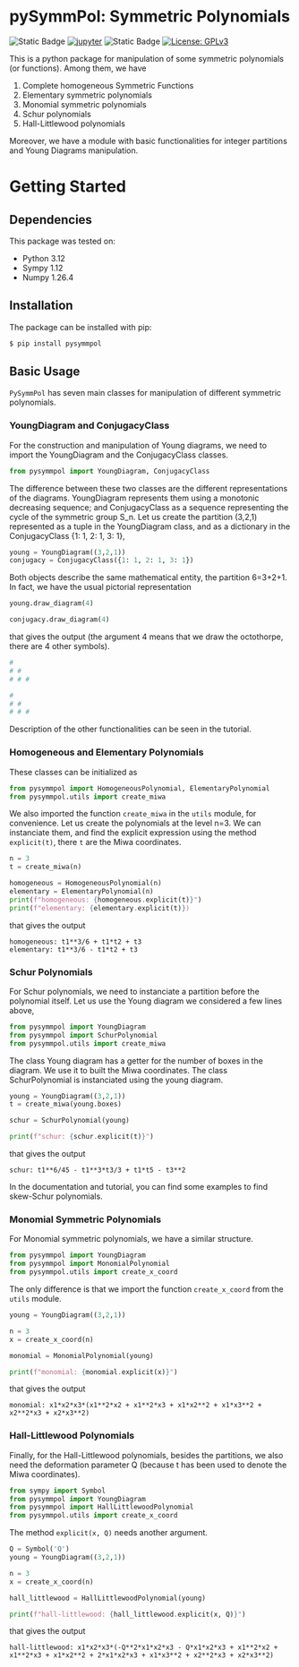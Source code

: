 # pySymmPol: Symmetric Polynomials

![Static Badge](https://img.shields.io/badge/os-Linux?style=plastic&logo=Linux&logoColor=white&label=GNU%2FLinux)
[![jupyter](https://img.shields.io/badge/Jupyter-Lab-F37626.svg?style=flat&logo=Jupyter)](https://jupyterlab.readthedocs.io/en/stable)
![Static Badge](https://img.shields.io/badge/Jupyter-Lab?style=plastic&logo=jupyter&label=Jupyter%20Lab&color=blue)
[![License: GPLv3](https://img.shields.io/badge/License-GPLv3-blue.svg)](https://www.gnu.org/licenses/gpl-3.0)

This is a python package for manipulation of some symmetric 
polynomials (or functions). Among them, we have 

1. Complete homogeneous Symmetric Functions
2. Elementary symmetric polynomials
3. Monomial symmetric polynomials 
4. Schur polynomials
5. Hall-Littlewood polynomials

Moreover, we have a module with basic functionalities for integer partitions 
and Young Diagrams manipulation. 


# Getting Started

## Dependencies

This package was tested on:
- Python 3.12
- Sympy 1.12
- Numpy 1.26.4

## Installation

The package can be installed with pip:

```bash
$ pip install pysymmpol
```

## Basic Usage

`PySymmPol` has seven main classes for manipulation of different 
symmetric polynomials.

### YoungDiagram and ConjugacyClass

For the construction and manipulation of Young diagrams, we need to import 
the YoungDiagram and the ConjugacyClass classes. 
```python
from pysymmpol import YoungDiagram, ConjugacyClass
```
The difference between these two classes are the different representations of 
the diagrams. YoungDiagram represents them using a monotonic decreasing 
sequence; and ConjugacyClass as a sequence representing the cycle of the symmetric 
group S_n. Let us create the partition (3,2,1) represented as a
tuple in the YoungDiagram class, and as a dictionary in the ConjugacyClass {1: 1, 2: 1, 3: 1},
```python
young = YoungDiagram((3,2,1))
conjugacy = ConjugacyClass({1: 1, 2: 1, 3: 1})
```
Both objects describe the same mathematical entity, the partition 6=3+2+1. In fact, 
we have the usual pictorial representation 
```python
young.draw_diagram(4)

conjugacy.draw_diagram(4)
```
that gives the output (the argument 4 means that we draw the octothorpe, 
there are 4 other symbols).

```python
#
# #
# # #

#
# #
# # #
```
Description of the other functionalities can be seen in the tutorial. 

### Homogeneous and Elementary Polynomials

These classes can be initialized as 
```python
from pysymmpol import HomogeneousPolynomial, ElementaryPolynomial
from pysymmpol.utils import create_miwa
```
We also imported the function `create_miwa` in the `utils` module, for convenience. 
Let us create the polynomials at the level n=3. We can instanciate them, and find 
the explicit expression using the method `explicit(t)`, there `t` are the 
Miwa coordinates.
```python
n = 3
t = create_miwa(n)

homogeneous = HomogeneousPolynomial(n)
elementary = ElementaryPolynomial(n)
print(f"homogeneous: {homogeneous.explicit(t)}")
print(f"elementary: {elementary.explicit(t)})
```
that gives the output 
```
homogeneous: t1**3/6 + t1*t2 + t3
elementary: t1**3/6 - t1*t2 + t3
```

### Schur Polynomials

For Schur polynomials, we need to instanciate a partition before the polynomial itself. 
Let us use the Young diagram we considered a few lines above,
```python
from pysymmpol import YoungDiagram
from pysymmpol import SchurPolynomial
from pysymmpol.utils import create_miwa
```
The class Young diagram has a getter for the number of boxes in the diagram. 
We use it to built the Miwa coordinates. The class SchurPolynomial is 
instanciated using the young diagram.
```python
young = YoungDiagram((3,2,1))
t = create_miwa(young.boxes)

schur = SchurPolynomial(young)

print(f"schur: {schur.explicit(t)}")
```
that gives the output 
```
schur: t1**6/45 - t1**3*t3/3 + t1*t5 - t3**2
```
In the documentation and tutorial, you can find some examples to 
find skew-Schur polynomials.


### Monomial Symmetric Polynomials

For Monomial symmetric polynomials, we have a similar structure. 
```python
from pysymmpol import YoungDiagram
from pysymmpol import MonomialPolynomial
from pysymmpol.utils import create_x_coord
```
The only difference is that we import the function `create_x_coord` from the `utils` module.
```python
young = YoungDiagram((3,2,1))

n = 3
x = create_x_coord(n)

monomial = MonomialPolynomial(young)

print(f"monomial: {monomial.explicit(x)}")
```
that gives the output 
```
monomial: x1*x2*x3*(x1**2*x2 + x1**2*x3 + x1*x2**2 + x1*x3**2 + x2**2*x3 + x2*x3**2)
```

### Hall-Littlewood Polynomials

Finally, for the Hall-Littlewood polynomials, besides the partitions, we also 
need the deformation parameter Q (because t has been used to denote the Miwa coordinates). 
```python
from sympy import Symbol
from pysymmpol import YoungDiagram
from pysymmpol import HallLittlewoodPolynomial
from pysymmpol.utils import create_x_coord
```
The method `explicit(x, Q)` needs another argument. 
```python
Q = Symbol('Q')
young = YoungDiagram((3,2,1))

n = 3
x = create_x_coord(n)

hall_littlewood = HallLittlewoodPolynomial(young)

print(f"hall-littlewood: {hall_littlewood.explicit(x, Q)}")
```
that gives the output 
```
hall-littlewood: x1*x2*x3*(-Q**2*x1*x2*x3 - Q*x1*x2*x3 + x1**2*x2 + x1**2*x3 + x1*x2**2 + 2*x1*x2*x3 + x1*x3**2 + x2**2*x3 + x2*x3**2)
```

